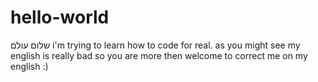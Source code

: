 # hello-world
שלום עולם
i'm trying to learn how to code for real.
as you might see my english is really bad so you are more then welcome to correct me on my english :)
